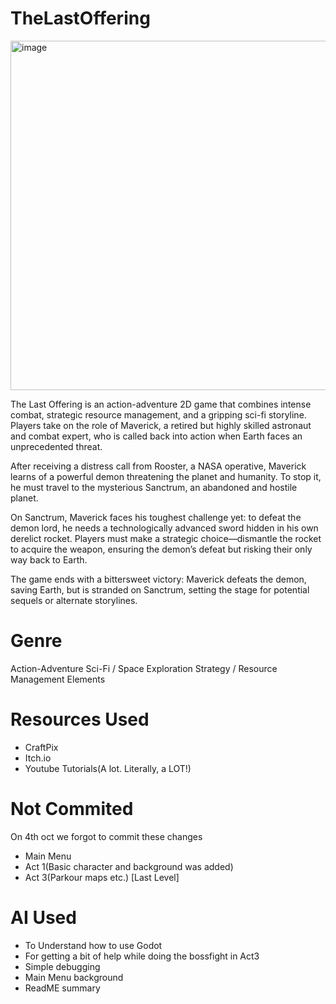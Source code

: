 # TheLastOffering
<img width="559" height="559" alt="image" src="https://github.com/user-attachments/assets/d67fceed-6ab5-466b-85bc-999e1bd0d4bd" />

The Last Offering is an action-adventure 2D game that combines intense combat, strategic resource management, and a gripping sci-fi storyline. Players take on the role of Maverick, a retired but highly skilled astronaut and combat expert, who is called back into action when Earth faces an unprecedented threat.

After receiving a distress call from Rooster, a NASA operative, Maverick learns of a powerful demon threatening the planet and humanity. To stop it, he must travel to the mysterious Sanctrum, an abandoned and hostile planet.

On Sanctrum, Maverick faces his toughest challenge yet: to defeat the demon lord, he needs a technologically advanced sword hidden in his own derelict rocket. Players must make a strategic choice—dismantle the rocket to acquire the weapon, ensuring the demon’s defeat but risking their only way back to Earth.

The game ends with a bittersweet victory: Maverick defeats the demon, saving Earth, but is stranded on Sanctrum, setting the stage for potential sequels or alternate storylines.

# Genre

Action-Adventure
Sci-Fi / Space Exploration
Strategy / Resource Management Elements

# Resources Used
* CraftPix
* Itch.io
* Youtube Tutorials(A lot. Literally, a LOT!)


# Not Commited
On 4th oct we forgot to commit these changes
* Main Menu
* Act 1(Basic character and background was added)
* Act 3(Parkour maps etc.) [Last Level]

# AI Used
* To Understand how to use Godot
* For getting a bit of help while doing the bossfight in Act3
* Simple debugging
* Main Menu background
* ReadME summary
